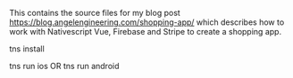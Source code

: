 This contains the source files for my blog post https://blog.angelengineering.com/shopping-app/ which describes how to work with Nativescript Vue, Firebase and Stripe to create a shopping app.

tns install

tns run ios
    OR 
tns run android
